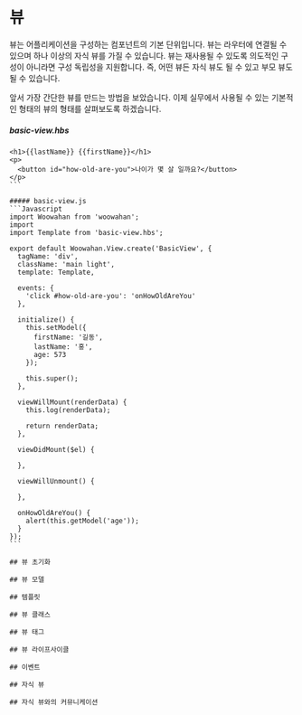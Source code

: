 # 뷰


뷰는 어플리케이션을 구성하는 컴포넌트의 기본 단위입니다.
뷰는 라우터에 연결될 수 있으며 하나 이상의 자식 뷰를 가질 수 있습니다.
뷰는 재사용될 수 있도록 의도적인 구성이 아니라면 구성 독립성을 지원합니다.
즉, 어떤 뷰든 자식 뷰도 될 수 있고 부모 뷰도 될 수 있습니다.

앞서 가장 간단한 뷰를 만드는 방법을 보았습니다. 
이제 실무에서 사용될 수 있는 기본적인 형태의 뷰의 형태를 살펴보도록 하겠습니다.

##### basic-view.hbs
````Handlebars
<h1>{{lastName}} {{firstName}}</h1>
<p>
  <button id="how-old-are-you">나이가 몇 살 일까요?</button>
</p>
```

##### basic-view.js
```Javascript
import Woowahan from 'woowahan';
import 
import Template from 'basic-view.hbs';

export default Woowahan.View.create('BasicView', {
  tagName: 'div',
  className: 'main light',
  template: Template,
  
  events: {
    'click #how-old-are-you': 'onHowOldAreYou'
  },
  
  initialize() {
    this.setModel({
      firstName: '길동',
      lastName: '홍',
      age: 573
    });
    
    this.super();
  },
  
  viewWillMount(renderData) {
    this.log(renderData);
    
    return renderData;
  },
  
  viewDidMount($el) {
  
  },
  
  viewWillUnmount() {
  
  },
  
  onHowOldAreYou() {
    alert(this.getModel('age'));
  }
});
```

## 뷰 초기화

## 뷰 모델

## 템플릿

## 뷰 클래스

## 뷰 태그

## 뷰 라이프사이클

## 이벤트

## 자식 뷰

## 자식 뷰와의 커뮤니케이션

